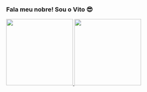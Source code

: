 ### Fala meu nobre! Sou o Vito 😎
<div>
  <a href="https://github.com/Vitozin1">
  <img height="180em" src="https://github-readme-stats.vercel.app/api?username=vitozin1&show_icons=true&theme=radical&include_all_commits=true&count_private=true"/>
  <img height="180em" src="https://github-readme-stats.vercel.app/api/top-langs/?username=vitozin1&layout=compact&langs_count=7&theme=radical"/>
</div>
